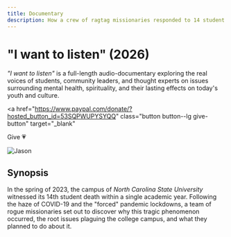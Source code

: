 ```yaml
---
title: Documentary
description: How a crew of ragtag missionaries responded to 14 student deaths at a top American university.
---
```


# "I want to listen" (2026)

*"I want to listen"* is a full-length audio-documentary exploring the real voices of students, community leaders, and thought experts on issues surrounding mental health, spirituality, and their lasting effects on today's youth and culture.

<a
  href="https://www.paypal.com/donate/?hosted_button_id=53SQPWUPYSYQQ"
  class="button button--lg give-button"
  target="_blank"
>
  Give 💗
</a>

![Jason](/img/audible.png)

## Synopsis

In the spring of 2023, the campus of *North Carolina State University* witnessed its 14th student death within a single academic year. Following the haze of COVID-19 and the "forced" pandemic lockdowns, a team of rogue missionaries set out to discover why this tragic phenomenon occurred, the root issues plaguing the college campus, and what they planned to do about it.
